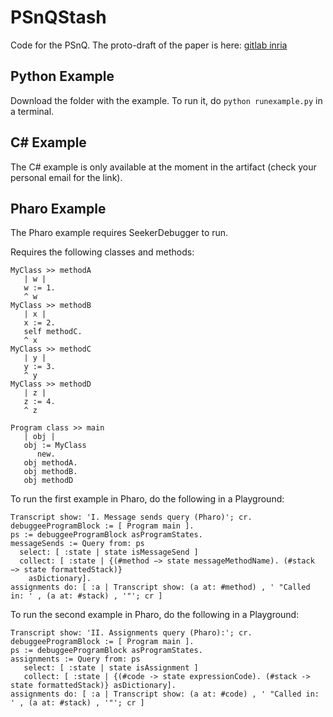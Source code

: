 # PSnQStash
Code for the PSnQ.
The proto-draft of the paper is here: [gitlab inria](https://gitlab.inria.fr/RMODPapers/maxw/2023-maxw-phd/-/tree/master/Chapters/chapter-pnq-system?ref_type=heads)

## Python Example
Download the folder with the example.
To run it, do `python runexample.py` in a terminal.

## C# Example
The C# example is only available at the moment in the artifact (check your personal email for the link).

## Pharo Example
The Pharo example requires SeekerDebugger to run.

Requires the following classes and methods:

```Smalltalk
MyClass >> methodA
   | w |
   w := 1.
   ^ w
MyClass >> methodB
   | x |
   x := 2.
   self methodC.
   ^ x
MyClass >> methodC
   | y |
   y := 3.
   ^ y
MyClass >> methodD
   | z |
   z := 4.
   ^ z

Program class >> main
   | obj |
   obj := MyClass 
      new.
   obj methodA.
   obj methodB.
   obj methodD
```

To run the first example in Pharo, do the following in a Playground:

```Smalltalk
Transcript show: 'I. Message sends query (Pharo)'; cr.
debuggeeProgramBlock := [ Program main ].
ps := debuggeeProgramBlock asProgramStates.
messageSends := Query from: ps
  select: [ :state | state isMessageSend ]
  collect: [ :state | {(#method −> state messageMethodName). (#stack −> state formattedStack)}
    asDictionary].
assignments do: [ :a | Transcript show: (a at: #method) , ' "Called in: ' , (a at: #stack) , '"'; cr ]
```

To run the second example in Pharo, do the following in a Playground:

```Smalltalk
Transcript show: 'II. Assignments query (Pharo):'; cr.
debuggeeProgramBlock := [ Program main ].
ps := debuggeeProgramBlock asProgramStates.
assignments := Query from: ps
   select: [ :state | state isAssignment ]
   collect: [ :state | {(#code -> state expressionCode). (#stack -> state formattedStack)} asDictionary].
assignments do: [ :a | Transcript show: (a at: #code) , ' "Called in: ' , (a at: #stack) , '"'; cr ]
```
